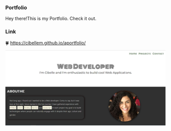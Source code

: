 

### Portfolio

Hey there!This is my Portfolio. 
Check it out.
### Link

:four_leaf_clover: https://cibellem.github.io/aportfolio/


![demo](assets/css/portfolio.png) <br>



